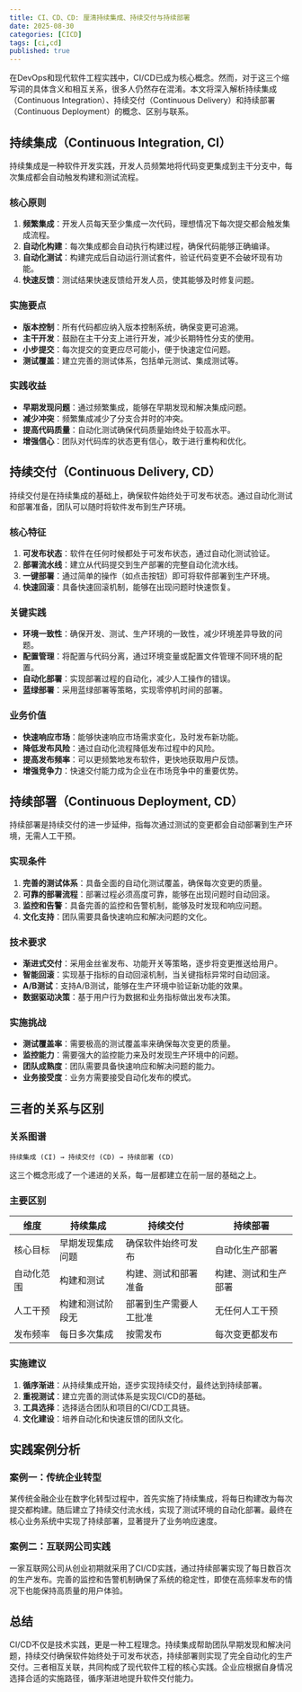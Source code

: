 ```yaml
---
title: CI、CD、CD: 厘清持续集成、持续交付与持续部署
date: 2025-08-30
categories: [CICD]
tags: [ci,cd]
published: true
---
```

在DevOps和现代软件工程实践中，CI/CD已成为核心概念。然而，对于这三个缩写词的具体含义和相互关系，很多人仍然存在混淆。本文将深入解析持续集成（Continuous Integration）、持续交付（Continuous Delivery）和持续部署（Continuous Deployment）的概念、区别与联系。

## 持续集成（Continuous Integration, CI）

持续集成是一种软件开发实践，开发人员频繁地将代码变更集成到主干分支中，每次集成都会自动触发构建和测试流程。

### 核心原则

1. **频繁集成**：开发人员每天至少集成一次代码，理想情况下每次提交都会触发集成流程。
2. **自动化构建**：每次集成都会自动执行构建过程，确保代码能够正确编译。
3. **自动化测试**：构建完成后自动运行测试套件，验证代码变更不会破坏现有功能。
4. **快速反馈**：测试结果快速反馈给开发人员，使其能够及时修复问题。

### 实施要点

- **版本控制**：所有代码都应纳入版本控制系统，确保变更可追溯。
- **主干开发**：鼓励在主干分支上进行开发，减少长期特性分支的使用。
- **小步提交**：每次提交的变更应尽可能小，便于快速定位问题。
- **测试覆盖**：建立完善的测试体系，包括单元测试、集成测试等。

### 实践收益

- **早期发现问题**：通过频繁集成，能够在早期发现和解决集成问题。
- **减少冲突**：频繁集成减少了分支合并时的冲突。
- **提高代码质量**：自动化测试确保代码质量始终处于较高水平。
- **增强信心**：团队对代码库的状态更有信心，敢于进行重构和优化。

## 持续交付（Continuous Delivery, CD）

持续交付是在持续集成的基础上，确保软件始终处于可发布状态。通过自动化测试和部署准备，团队可以随时将软件发布到生产环境。

### 核心特征

1. **可发布状态**：软件在任何时候都处于可发布状态，通过自动化测试验证。
2. **部署流水线**：建立从代码提交到生产部署的完整自动化流水线。
3. **一键部署**：通过简单的操作（如点击按钮）即可将软件部署到生产环境。
4. **快速回滚**：具备快速回滚机制，能够在出现问题时快速恢复。

### 关键实践

- **环境一致性**：确保开发、测试、生产环境的一致性，减少环境差异导致的问题。
- **配置管理**：将配置与代码分离，通过环境变量或配置文件管理不同环境的配置。
- **自动化部署**：实现部署过程的自动化，减少人工操作的错误。
- **蓝绿部署**：采用蓝绿部署等策略，实现零停机时间的部署。

### 业务价值

- **快速响应市场**：能够快速响应市场需求变化，及时发布新功能。
- **降低发布风险**：通过自动化流程降低发布过程中的风险。
- **提高发布频率**：可以更频繁地发布软件，更快地获取用户反馈。
- **增强竞争力**：快速交付能力成为企业在市场竞争中的重要优势。

## 持续部署（Continuous Deployment, CD）

持续部署是持续交付的进一步延伸，指每次通过测试的变更都会自动部署到生产环境，无需人工干预。

### 实现条件

1. **完善的测试体系**：具备全面的自动化测试覆盖，确保每次变更的质量。
2. **可靠的部署流程**：部署过程必须高度可靠，能够在出现问题时自动回滚。
3. **监控和告警**：具备完善的监控和告警机制，能够及时发现和响应问题。
4. **文化支持**：团队需要具备快速响应和解决问题的文化。

### 技术要求

- **渐进式交付**：采用金丝雀发布、功能开关等策略，逐步将变更推送给用户。
- **智能回滚**：实现基于指标的自动回滚机制，当关键指标异常时自动回滚。
- **A/B测试**：支持A/B测试，能够在生产环境中验证新功能的效果。
- **数据驱动决策**：基于用户行为数据和业务指标做出发布决策。

### 实施挑战

- **测试覆盖率**：需要极高的测试覆盖率来确保每次变更的质量。
- **监控能力**：需要强大的监控能力来及时发现生产环境中的问题。
- **团队成熟度**：团队需要具备快速响应和解决问题的能力。
- **业务接受度**：业务方需要接受自动化发布的模式。

## 三者的关系与区别

### 关系图谱

```
持续集成 (CI) → 持续交付 (CD) → 持续部署 (CD)
```

这三个概念形成了一个递进的关系，每一层都建立在前一层的基础之上。

### 主要区别

| 维度 | 持续集成 | 持续交付 | 持续部署 |
|------|----------|----------|----------|
| 核心目标 | 早期发现集成问题 | 确保软件始终可发布 | 自动化生产部署 |
| 自动化范围 | 构建和测试 | 构建、测试和部署准备 | 构建、测试和生产部署 |
| 人工干预 | 构建和测试阶段无 | 部署到生产需要人工批准 | 无任何人工干预 |
| 发布频率 | 每日多次集成 | 按需发布 | 每次变更都发布 |

### 实施建议

1. **循序渐进**：从持续集成开始，逐步实现持续交付，最终达到持续部署。
2. **重视测试**：建立完善的测试体系是实现CI/CD的基础。
3. **工具选择**：选择适合团队和项目的CI/CD工具链。
4. **文化建设**：培养自动化和快速反馈的团队文化。

## 实践案例分析

### 案例一：传统企业转型

某传统金融企业在数字化转型过程中，首先实施了持续集成，将每日构建改为每次提交都构建。随后建立了持续交付流水线，实现了测试环境的自动化部署。最终在核心业务系统中实现了持续部署，显著提升了业务响应速度。

### 案例二：互联网公司实践

一家互联网公司从创业初期就采用了CI/CD实践，通过持续部署实现了每日数百次的生产发布。完善的监控和告警机制确保了系统的稳定性，即使在高频率发布的情况下也能保持高质量的用户体验。

## 总结

CI/CD不仅是技术实践，更是一种工程理念。持续集成帮助团队早期发现和解决问题，持续交付确保软件始终处于可发布状态，持续部署则实现了完全自动化的生产交付。三者相互关联，共同构成了现代软件工程的核心实践。企业应根据自身情况选择合适的实施路径，循序渐进地提升软件交付能力。